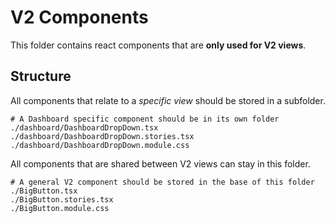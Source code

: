 # V2 Components

This folder contains react components that are **only used for V2 views**.

## Structure

All components that relate to a _specific view_ should be stored in a subfolder.

```
# A Dashboard specific component should be in its own folder
./dashboard/DashboardDropDown.tsx
./dashboard/DashboardDropDown.stories.tsx
./dashboard/DashboardDropDown.module.css
```

All components that are shared between V2 views can stay in this folder.

```
# A general V2 component should be stored in the base of this folder
./BigButton.tsx
./BigButton.stories.tsx
./BigButton.module.css
```

